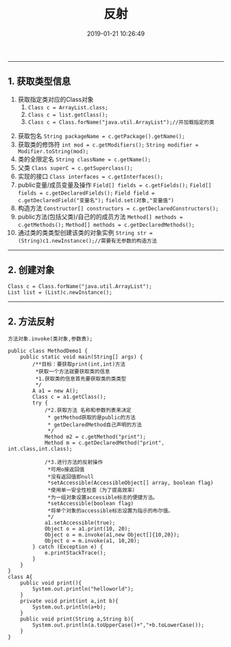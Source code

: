 ﻿---
title: 反射
date: 2019-01-21 10:26:49
tags: JAVA
---

---
## 1. 获取类型信息
1. 获取指定类对应的Class对象
    1. `Class c = ArrayList.class;`
    2. `Class c = list.getClass();`
    3. `Class c = Class.forName("java.util.ArrayList");//并加载指定的类`
<!-- more -->
2. 获取包名
`String packageName = c.getPackage().getName();`
3. 获取类的修饰符
`int mod = c.getModifiers();`
`String modifier = Modifier.toString(mod);`
4. 类的全限定名
`String className = c.getName();`
5. 父类
`Class superC = c.getSuperclass();`
6. 实现的接口
`Class interfaces = c.getInterfaces();`
7. public变量/成员变量及操作
`Field[] fields = c.getFields();`
`Field[] fields = c.getDeclaredFields();`
`Field field = c.getDeclaredField("变量名");`
`field.set(对象,"变量值")`
8. 构造方法
`Constructor[] constructors = c.getDeclaredConstructors();`
9. public方法(包括父类)/自己的的成员方法
`Method[] methods = c.getMethods();`
`Method[] methods = c.getDeclaredMethods();`
10. 通过类的类类型创建该类的对象实例
`String str = (String)c1.newInstance();//需要有无参数的构造方法`

---
## 2. 创建对象
```
Class c = Class.forName("java.util.ArrayList");
List list = (List)c.newInstance();
```

---
## 2. 方法反射
`方法对象.invoke(类对象,参数表);`
```
public class MethodDemo1 {
	public static void main(String[] args) {
        /**目标：要获取print(int,int)方法
         *获取一个方法就要获取类的信息
         *1.获取类的信息首先要获取类的类类型
         */
		A a1 = new A();
		Class c = a1.getClass();
        try {
            /*2.获取方法 名称和参数列表来决定  
             * getMethod获取的是public的方法
             * getDeclaredMethod自己声明的方法
             */
			Method m2 = c.getMethod("print");
            Method m = c.getDeclaredMethod("print", int.class,int.class);
	    	
            /*3.进行方法的反射操作
             *可用o接返回值
             *没有返回值即null
             *setAccessible(AccessibleObject[] array, boolean flag) 
             *使用单一安全性检查（为了提高效率）
             *为一组对象设置accessible标志的便捷方法。
             *setAccessible(boolean flag) 
             *将单个对象的accessible标志设置为指示的布尔值。
             */
            a1.setAccessible(true);
            Object o = a1.print(10, 20);
            Object o = m.invoke(a1,new Object[]{10,20});
            Object o = m.invoke(a1, 10,20);
		} catch (Exception e) {
			e.printStackTrace();
		}
	}
}
class A{
	public void print(){
		System.out.println("helloworld");
	}
	private void print(int a,int b){
		System.out.println(a+b);
	}
	public void print(String a,String b){
		System.out.println(a.toUpperCase()+","+b.toLowerCase());
	}
}
```




